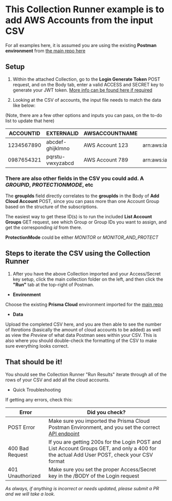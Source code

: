 # This Collection Runner example is to add AWS Accounts from the input CSV

For all examples here, it is assumed you are using the existing **Postman environment** from [the main repo here](https://github.com/PaloAltoNetworks/pcs-postman)

## Setup

1. Within the attached Collection, go to the **Login Generate Token** POST request, and on the Body tab, enter a valid ACCESS and SECRET key to generate your JWT token. [More info can be found here if required](https://github.com/PaloAltoNetworks/pcs-postman#set-your-access-and-secret-key-in-the-username-and-password-fields-in-the-body-of-the-login-and-authenticate-requests)

2. Looking at the CSV of accounts, the input file needs to match the data like below:

(Note, there are a few other options and inputs you can pass, on the to-do list to update that here)

| ACCOUNTID  | EXTERNALID       | AWSACCOUNTNAME  | AWSROLEARN                                            |
|------------|------------------|-----------------|-------------------------------------------------------|
| 1234567890 | abcdef-ghijklmno | AWS Account 123 | arn:aws:iam::1234567890:role/PrismaCloudReadWriteRole |
| 0987654321 | pqrstu-vwxyzabcd | AWS Account 789 | arn:aws:iam::0987654321:role/PrismaCloudReadWriteRole |

### There are also other fields in the CSV you could add. A *GROUPID*, *PROTECTIONMODE*, etc

The **groupIds**  field directly correlates to the **groupIds** in the Body of **Add Cloud Account** POST, since you can pass more than one Account Group based on the structure of the subscriptions.

The easiest way to get these ID(s) is to run the included **List Account Groups** GET request, see which Group or Group IDs you want to assign, and get the corresponding *id* from there. 

**ProtectionMode** could be either *MONITOR* or *MONITOR_AND_PROTECT*

## Steps to iterate the CSV using the Collection Runner

1. After you have the above Collection imported and your Access/Secret key setup, click the main collection folder on the left, and then click the **"Run"** tab at the top-right of Postman. 

* **Environment**

Choose the existing **Prisma Cloud** environment imported for the [main repo](https://github.com/PaloAltoNetworks/pcs-postman/blob/main/Prisma%20Cloud.postman_environment.json)

* **Data**

Upload the completed CSV here, and you are then able to see the number of *Iterations* (basically the amount of cloud accounts to be added) as well as view the *Preview* of what data Postman sees within your CSV. This is also where you should double-check the formatting of the CSV to make sure everything looks correct. 

## That should be it!

You should see the Collection Runner "Run Results" iterate through all of the rows of your CSV and add all the cloud accounts. 

* Quick Troubleshooting

If getting any errors, check this:

| Error            | Did you check?                                                                                                                                                                                                                                                                             |
|------------------|--------------------------------------------------------------------------------------------------------------------------------------------------------------------------------------------------------------------------------------------------------------------------------------------|
| POST Error       | Make sure you imported the Prisma Cloud Postman Environment, and you set the correct [API endpoint](https://github.com/PaloAltoNetworks/pcs-postman#instructions-on-how-to-setup-the-postman-collections-and-environments-relating-to-prisma-cloud-including-compute-console-api-requests) |
| 400 Bad Request  | If you are getting 200s for the Login POST and List Account Groups GET, and only a 400 for the actual Add User POST, check your CSV format                                                                                                                                                 |
| 401 Unauthorized | Make sure you set the proper Access/Secret key in the /BODY of the Login request                                                                                                                                                                                                           |

_As always, if anything is incorrect or needs updated, please submit a PR and we will take a look._